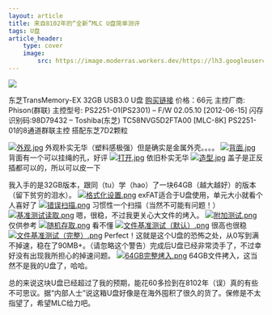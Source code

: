 ```yaml
---
layout: article
title: 来自8102年的“全新”MLC U盘简单测评
tags: U盘
article_header:
    type: cover
    image:
        src: https://image.moderras.workers.dev/https://lh3.googleusercontent.com/J5pXMtcrC5Y4mKK-67ZfDcImPWOVw4WKZFQN5vBAt0NpUsU-EPR29WD8jVkAaxzJkQhMFNPjtTSzC1HjTKYpu47AJXina8BMnfhjae_XAOSRYnc-TziaAD_mOuYAtdePgUNlvEMSfcsWZ-t34r6F3lwFF_OKwH1P_lUIPjzXKOy9K7SowMHjWWotfWJax9a5veYFvNja1aoPk_bE2YdyvQ9CnU9XzNadpg03OpaceBAiQGuiOc4VNrD-dEI7jYQoWLOAYLsbmfoOfU39_qkmQbdrFbNxagFu1_IOvXFHPesWfeV9_3RQKXP_OV91RYmVaEaSFIRgMQjEl3vWYaSHCNXoA640EhjeaqPalMyMJHPPzNyt5rICgrz2y1ydq2SJw90xDEoyL2WBGYFqNCkxhrknHx85KbIspkTr1o10d1hunEeXL-7k9NvnW_jQWLs2Rog9QgC5gP68yc-2F8rv4dxzSkCAhdS7UsT6_D_-kQ6XhyFwhHHdh8SvqvSlmxwK_C6_OR0ult_k3Y0k2LRTZLyoRmSnyGkR3LH5g56lIr8itL975q45PrfZ86GTAlnVD4dfNebwKFM2JzAGFuApl_zPI_nHa44Y5lx9Ob_xCOaMHz7_xZ38m6sbOKDzQpY3v5vqwKHj4IJMoQtzDmQ7Kg2IljuTrOCPX0jw-cKNXVHkUAkHeXKro4EYb8t5P8MWEJkEVpdlsaegC2b1ki5HZE4Hf-KVF7AwUIAgJcmoyBO14qjb=w1000-h500-no
---
```




![](https://image.moderras.workers.dev/https://lh3.googleusercontent.com/2-gFb_9Inus9P87LKbpX1g8hc4x43Rr8Ngo0giMTuVNjyk9yEbCP6aKUYGLWDnHefaQ-GhMt_VMSzNjgs6iVxs9SDUXCZE8KqNyzMQDY0bHCUf2iv0NGfdGpGkgNIoW4gY2UyBvPAvwNU2KQMfZB0k8JS5t4lbOxgIAPgyzKNZ6JgJSkApP3kh0FvCNONRbuFCsC59HpLRcVc7XDcVhEcaZygglEAE2Wv3Ltwb7A-xYbN2jGfEzFciDAqW_krzaNql2Q-2D6471LOEttFuVP9pRy2ujI3dFuOW9OAkNudvoNlX_1rUc5WkPTn1ba7sKqy70USczzy_WGa4GNIoRTQhn2lPZuxRAGb8SKJGTLlulQkmZdUr4GUOjAmyLYhjUqiQvhZx1f7RmUdWo7r_Vnw5Rk8kQ9AWPOY-SwH4Ns38gS0kKYp_jrtiZMqWYYomWUXHk17mQaI5s11lT6xxx5S0l3hg1pat7noFKGBnQcZmZbSZTcDIlRMwlyM9Szi328ynFgtUGxR3L6LeSZsSz24tf3EPcrkkqkJYSYcJFzm9ieKiTcGipE-Kf-9T5a6fGey-RifxbFxq9YRLbLjfCK5bBkupMmZu8G9q6j8ANhgEYyq2wA5xkUuGqAJKx3oI94fb4KMAEwaumZvSgqVGZrusUM-lNDBwFCekD_WXVPFFEcXwk4aPeFwiudFEMsJvwGqP6xWVcb4fjQS8jFfGzSmtjBxoiI_xkNjsVJLYIvpPkAVPZR=w862-h486-no)

东芝TransMemory-EX 32GB USB3.0 U盘
[购买链接](https://item.taobao.com/item.htm?spm=a1z09.2.0.0.67002e8dAyfmvc&id=577898398180&_u=e2jclpo0ab9f)
价格：66元
主控厂商: Phison(群联)
主控型号: PS2251-01(PS2301) – F/W 02.05.10 [2012-06-15]
闪存识别码:98D79432 – Toshiba(东芝) TC58NVG5D2FTA00 [MLC-8K]
PS2251-01的8通道群联主控 搭配东芝7D2颗粒

[![外观.jpg](https://i.loli.net/2018/10/14/5bc335be56f19.jpg)](https://i.loli.net/2018/10/14/5bc335be56f19.jpg)
外观朴实无华（塑料感极强）但是确实是金属外壳。。。。
[![背面.jpg](https://i.loli.net/2018/10/14/5bc33967a9045.jpg)](https://i.loli.net/2018/10/14/5bc33967a9045.jpg)
背面有一个可以挂绳的孔，好评
[![打开.jpg](https://i.loli.net/2018/10/14/5bc335c2039a1.jpg)](https://i.loli.net/2018/10/14/5bc335c2039a1.jpg)
依旧朴实无华
[![造型.jpg](https://i.loli.net/2018/10/14/5bc335bfc0d5f.jpg)](https://i.loli.net/2018/10/14/5bc335bfc0d5f.jpg)
盖子是正反插都可以的，所以可以皮一下

我入手的是32GB版本，跟同（tu）学（hao）了一块64GB（越大越好）的版本（留下贫穷的泪水）。
[![格式化设置.png](https://i.loli.net/2018/10/14/5bc330b991224.png)](https://i.loli.net/2018/10/14/5bc330b991224.png)
exFAT适合于U盘使用，单元大小就看个人喜好了
[![错误扫描.png](https://i.loli.net/2018/10/14/5bc330ba017bb.png)](https://i.loli.net/2018/10/14/5bc330ba017bb.png)
习惯性一个扫描（当然不可能有问题！）
[![基准测试读取.png](https://i.loli.net/2018/10/14/5bc330b9d61d6.png)](https://i.loli.net/2018/10/14/5bc330b9d61d6.png)
嗯，很稳，不过我更关心大文件的烤入。
[![附加测试.png](https://i.loli.net/2018/10/14/5bc330ba25f04.png)](https://i.loli.net/2018/10/14/5bc330ba25f04.png)
仅供参考
[![随机存取.png](https://i.loli.net/2018/10/14/5bc330ba06d58.png)](https://i.loli.net/2018/10/14/5bc330ba06d58.png)
看不懂
[![文件基准测试（默认）.png](https://i.loli.net/2018/10/14/5bc330ba23e55.png)](https://i.loli.net/2018/10/14/5bc330ba23e55.png)
很高也很稳
[![文件基准测试（完整）.png](https://i.loli.net/2018/10/14/5bc330ba24058.png)](https://i.loli.net/2018/10/14/5bc330ba24058.png)
Perfect！这就是这个U盘的恐怖之处，从0写到满不掉速，稳在了90MB+。（请忽略这个警告）完成后U盘已经非常烫手了，不过幸好没有出现我所担心的掉速问题。
[![64GB完整烤入.png](https://i.loli.net/2018/10/14/5bc333966dda1.png)](https://i.loli.net/2018/10/14/5bc333966dda1.png)
64GB文件拷入，这当然不是我的U盘了，哈哈。

总的来说这块U盘已经超过了我的预期，能花60多捡到在8102年（误）真的有些不可思议。据“内部人士”说这箱U盘好像是在海外囤积了很久的货了。保修是不太指望了，希望MLC给力吧。
